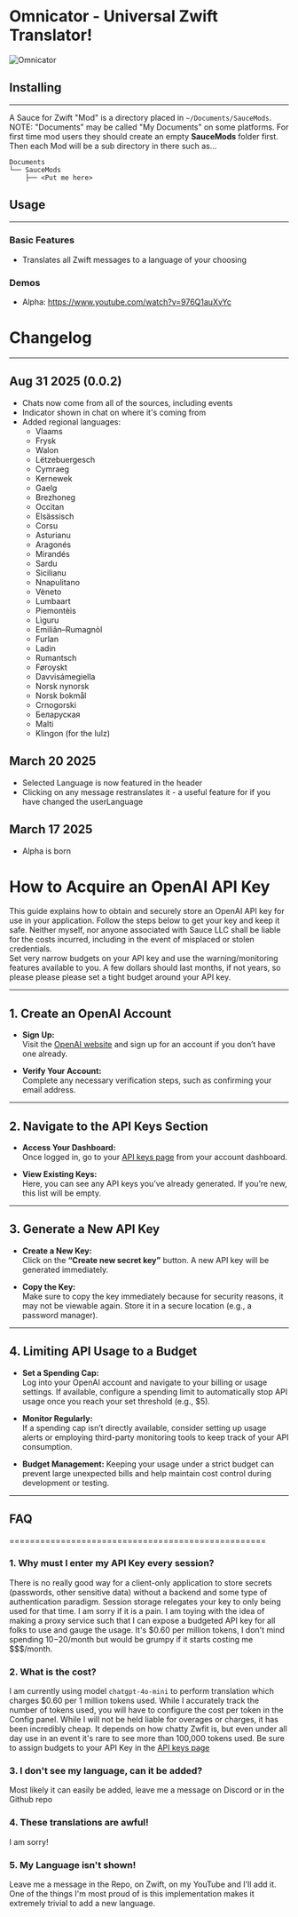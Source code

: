 Omnicator - Universal Zwift Translator!
=========================

![Omnicator](https://github.com/sauce-mods-sisu/omnicator/blob/master/Omnicator.png)


## Installing
------------------
A Sauce for Zwift "Mod" is a directory placed in `~/Documents/SauceMods`.  NOTE: "Documents"
may be called "My Documents" on some platforms.  For first time mod users they should create
an empty **SauceMods** folder first.  Then each Mod will be a sub directory in there such as...
```
Documents
└── SauceMods
    ├── <Put me here>
```

## Usage
------------------
### Basic Features
- Translates all Zwift messages to a language of your choosing

### Demos
- Alpha: https://www.youtube.com/watch?v=976Q1auXvYc

# Changelog 
------------------
## Aug 31 2025 (0.0.2)
- Chats now come from all of the sources, including events
- Indicator shown in chat on where it's coming from
- Added regional languages:
  - Vlaams
  - Frysk
  - Walon
  - Lëtzebuergesch
  - Cymraeg
  - Kernewek
  - Gaelg
  - Brezhoneg
  - Occitan
  - Elsässisch
  - Corsu
  - Asturianu
  - Aragonés
  - Mirandés
  - Sardu
  - Sicilianu
  - Nnapulitano
  - Vèneto
  - Lumbaart
  - Piemontèis
  - Lìguru
  - Emiliân–Rumagnòl
  - Furlan
  - Ladin
  - Rumantsch
  - Føroyskt
  - Davvisámegiella
  - Norsk nynorsk
  - Norsk bokmål
  - Crnogorski
  - Беларуская
  - Malti
  - Klingon (for the lulz)

## March 20 2025
- Selected Language is now featured in the header
- Clicking on any message restranslates it - a useful feature for if you have changed the userLanguage

## March 17 2025
- Alpha is born


# How to Acquire an OpenAI API Key

This guide explains how to obtain and securely store an OpenAI API key for use in your application. Follow the steps below to get your key and keep it safe.
Neither myself, nor anyone associated with Sauce LLC shall be liable for the costs incurred, including in the event of misplaced or stolen credentials.  
Set very narrow budgets on your API key and use the warning/monitoring features available to you.  A few dollars should last months, if not years, so please please please
set a tight budget around your API key.

---

## 1. Create an OpenAI Account

- **Sign Up:**  
  Visit the [OpenAI website](https://openai.com) and sign up for an account if you don’t have one already.
  
- **Verify Your Account:**  
  Complete any necessary verification steps, such as confirming your email address.

---

## 2. Navigate to the API Keys Section

- **Access Your Dashboard:**  
  Once logged in, go to your [API keys page](https://platform.openai.com/account/api-keys) from your account dashboard.

- **View Existing Keys:**  
  Here, you can see any API keys you’ve already generated. If you’re new, this list will be empty.

---

## 3. Generate a New API Key

- **Create a New Key:**  
  Click on the **“Create new secret key”** button. A new API key will be generated immediately.

- **Copy the Key:**  
  Make sure to copy the key immediately because for security reasons, it may not be viewable again. Store it in a secure location (e.g., a password manager).

---

## 4. Limiting API Usage to a Budget

- **Set a Spending Cap:**  
  Log into your OpenAI account and navigate to your billing or usage settings. If available, configure a spending limit to automatically stop API usage once you reach your set threshold (e.g., $5).

- **Monitor Regularly:**  
  If a spending cap isn’t directly available, consider setting up usage alerts or employing third-party monitoring tools to keep track of your API consumption.

- **Budget Management:**
  Keeping your usage under a strict budget can prevent large unexpected bills and help maintain cost control during development or testing.
---


## FAQ
==================================================
### 1. Why must I enter my API Key every session?
There is no really good way for a client-only application to store secrets (passwords, other sensitive data) without a backend and some type of authentication paradigm.
Session storage relegates your key to only being used for that time.  I am sorry if it is a pain.  I am toying with the idea of making a proxy service such that I can expose a budgeted API key for all folks to use and gauge the usage.  It's $0.60 per million tokens, I don't mind spending $10-$20/month but would be grumpy if it starts costing me $$$/month.

### 2. What is the cost?
I am currently using model `chatgpt-4o-mini` to perform translation which charges $0.60 per 1 million tokens used.  While I accurately track the number of tokens used, you will have to configure the cost per token in the Config panel.  While I will not be held liable for overages or charges, it has been incredibly cheap.  It depends on how chatty Zwfit is, but even under all day use in an event it's rare to see more than 100,000 tokens used.  Be sure to assign budgets to your API Key in the [API keys page](https://platform.openai.com/account/api-keys) 

### 3. I don't see my language, can it be added?
Most likely it can easily be added, leave me a message on Discord or in the Github repo

### 4. These translations are awful!
I am sorry!

### 5. My Language isn't shown!
Leave me a message in the Repo, on Zwift, on my YouTube and I'll add it.  One of the things I'm most proud of is this implementation makes it extremely trivial to add a new language.